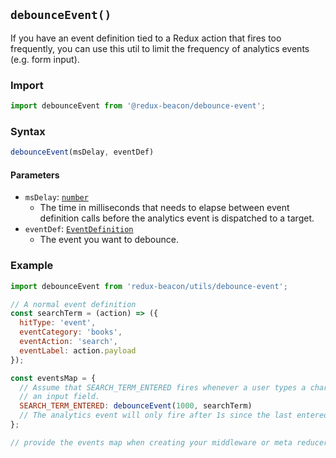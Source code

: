 ## `debounceEvent()`

If you have an event definition tied to a Redux action that fires too
frequently, you can use this util to limit the frequency of analytics events
(e.g. form input).

### Import

```js
import debounceEvent from '@redux-beacon/debounce-event';
```

### Syntax

```js
debounceEvent(msDelay, eventDef)
```

#### Parameters

* `msDelay`: [`number`](https://developer.mozilla.org/en-US/docs/Glossary/Number)
  - The time in milliseconds that needs to elapse between event definition calls
    before the analytics event is dispatched to a target.
* `eventDef`: [`EventDefinition`](../api/event-definition.md)
  - The event you want to debounce.


### Example

```js
import debounceEvent from 'redux-beacon/utils/debounce-event';

// A normal event definition
const searchTerm = (action) => ({
  hitType: 'event',
  eventCategory: 'books',
  eventAction: 'search',
  eventLabel: action.payload
});

const eventsMap = {
  // Assume that SEARCH_TERM_ENTERED fires whenever a user types a character into
  // an input field.
  SEARCH_TERM_ENTERED: debounceEvent(1000, searchTerm)
  // The analytics event will only fire after 1s since the last entered character
};

// provide the events map when creating your middleware or meta reducer...
```
